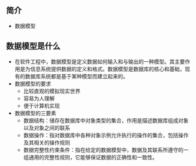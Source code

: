 ## 简介

+ 数据模型

## 数据模型是什么

+ 在软件工程中，数据模型是定义数据如何输入和与输出的一种模型。其主要作用是为信息系统提供数据的定义和格式。数据模型是数据库的核心和基础，现有的数据库系统都是基于某种模型而建立起来的。
+ 数据模型的要求
  + 比较直观的模拟现实世界
  + 容易为人理解
  + 便于计算机实现
+ 数据模型的三要素
  + 数据结构：储存在数据库中对象类型的集合，作用是描述数据库组成对象以及对象之间的联系
  + 数据操作：指对数据库中各种对象示例允许执行的操作的集合，包括操作及其相关的操作规则
  + 数据完整性约束条件：指在给定的数据模型中，数据及其联系所遵守的一组通用的完整性规则，它能够保证数据的正确性和一致性。